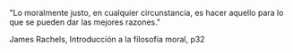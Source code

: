 "Lo moralmente justo, en cualquier circunstancia, es hacer aquello para lo que se pueden dar las mejores razones."

James Rachels, Introducción a la filosofía moral, p32